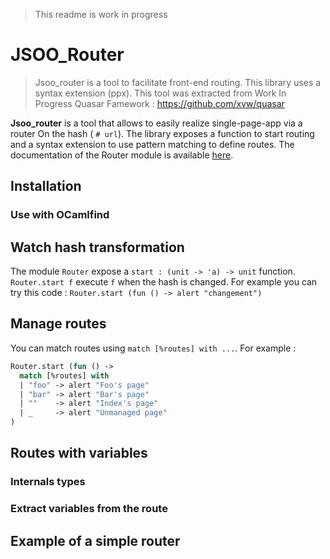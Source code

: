 > This readme is work in progress

# JSOO_Router

> Jsoo_router is a tool to facilitate front-end routing. 
> This library uses a syntax extension (ppx). This tool was extracted from Work In Progress
> Quasar Famework : https://github.com/xvw/quasar

**Jsoo_router** is a tool that allows to easily realize single-page-app via a router
On the hash ( `# url`). The library exposes a function to start routing and a syntax 
extension to use pattern matching to define routes. The documentation of the Router module 
is available [here](https://xvw.github.io/jsoo_router/doc/).


## Installation
### Use with OCamlfind

## Watch hash transformation
The module `Router` expose a `start : (unit -> 'a) -> unit` function. `Router.start f` execute
`f` when the hash is changed. For example you can try this code
: `Router.start (fun () -> alert "changement")`

## Manage routes
You can match routes using `match [%routes] with ...`. For example :

```ocaml
Router.start (fun () ->
  match [%routes] with
  | "foo" -> alert "Foo's page"
  | "bar" -> alert "Bar's page"
  | ""    -> alert "Index's page"
  | _     -> alert "Unmanaged page"
)

```



## Routes with variables
### Internals types
### Extract variables from the route
## Example of a simple router


